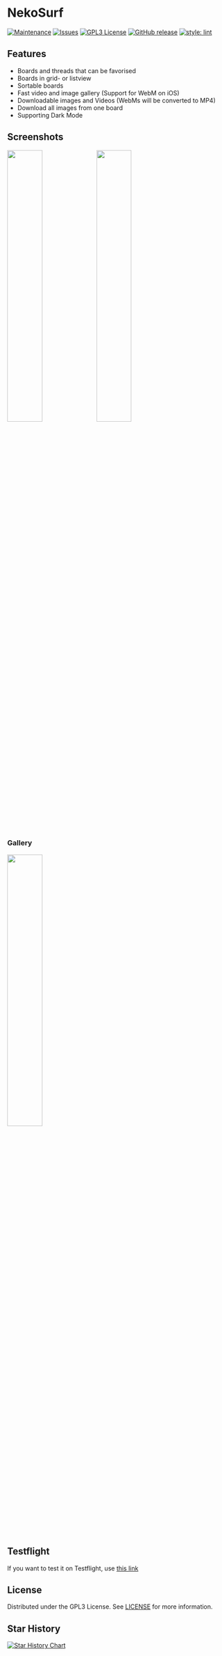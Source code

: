 # NekoSurf

[![Maintenance](https://img.shields.io/badge/Maintained%3F-yes-green.svg?style=flat-square)](https://github.com/NekoSurf/NekoSurf/graphs/commit-activity)
[![Issues](https://img.shields.io/github/issues/NekoSurf/NekoSurf.svg?style=flat-square)](https://github.com/NekoSurf/NekoSurf/issues)
[![GPL3 License](https://img.shields.io/github/license/NekoSurf/NekoSurf.svg?style=flat-square)](https://github.com/NekoSurf/NekoSurf/blob/develop/LICENSE)
[![GitHub release](https://img.shields.io/github/release/NekoSurf/NekoSurf.svg?style=flat-square)](https://github.com/NekoSurf/NekoSurf/releases/latest)
[![style: lint](https://img.shields.io/badge/style-lint-4BC0F5.svg?style=flat-square)](https://pub.dev/packages/lint)

## Features

- Boards and threads that can be favorised
- Boards in grid- or listview
- Sortable boards
- Fast video and image gallery (Support for WebM on iOS)
- Downloadable images and Videos (WebMs will be converted to MP4)
- Download all images from one board
- Supporting Dark Mode

## Screenshots

<p>
  <img src="./screenshots/ios_screenshot_1.jpg" width="40%">
  <img src="./screenshots/ios_screenshot_2.jpg" width="40%">
</p>

### Gallery

<img src="./screenshots/galery.gif" width="40%">

## Testflight

If you want to test it on Testflight, use [this link](https://testflight.apple.com/join/ky5bRwMY)

## License

Distributed under the GPL3 License. See [LICENSE](https://github.com/NekoSurf/NekoSurf/blob/develop/LICENSE) for more information.

## Star History

<a href="https://www.star-history.com/#NekoSurf/NekoSurf&Date">
 <picture>
   <source media="(prefers-color-scheme: dark)" srcset="https://api.star-history.com/svg?repos=NekoSurf/NekoSurf&type=Date&theme=dark" />
   <source media="(prefers-color-scheme: light)" srcset="https://api.star-history.com/svg?repos=NekoSurf/NekoSurf&type=Date" />
   <img alt="Star History Chart" src="https://api.star-history.com/svg?repos=NekoSurf/NekoSurf&type=Date" />
 </picture>
</a>
